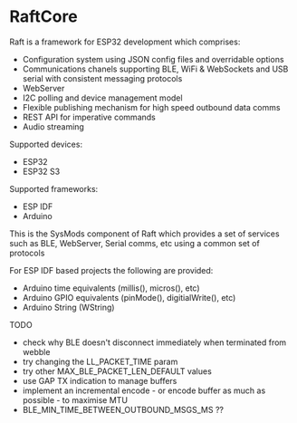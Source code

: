 # RaftCore

Raft is a framework for ESP32 development which comprises:
- Configuration system using JSON config files and overridable options
- Communications chanels supporting BLE, WiFi & WebSockets and USB serial with consistent messaging protocols
- WebServer
- I2C polling and device management model
- Flexible publishing mechanism for high speed outbound data comms
- REST API for imperative commands
- Audio streaming

Supported devices:
- ESP32
- ESP32 S3

Supported frameworks:
- ESP IDF
- Arduino

This is the SysMods component of Raft which provides a set of services such as BLE, WebServer, Serial comms, etc using a common set of protocols

For ESP IDF based projects the following are provided:
- Arduino time equivalents (millis(), micros(), etc)
- Arduino GPIO equivalents (pinMode(), digitialWrite(), etc)
- Arduino String (WString)

TODO
- check why BLE doesn't disconnect immediately when terminated from webble
- try changing the LL_PACKET_TIME param
- try other MAX_BLE_PACKET_LEN_DEFAULT values
- use GAP TX indication to manage buffers
- implement an incremental encode - or encode buffer as much as possible - to maximise MTU
- BLE_MIN_TIME_BETWEEN_OUTBOUND_MSGS_MS ??

